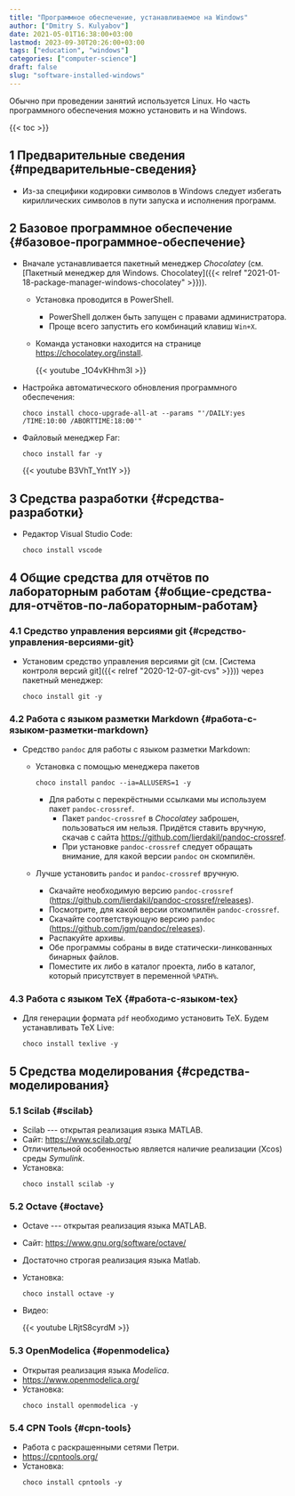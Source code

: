 ```yaml
---
title: "Программное обеспечение, устанавливаемое на Windows"
author: ["Dmitry S. Kulyabov"]
date: 2021-05-01T16:38:00+03:00
lastmod: 2023-09-30T20:26:00+03:00
tags: ["education", "windows"]
categories: ["computer-science"]
draft: false
slug: "software-installed-windows"
---
```


Обычно при проведении занятий используется Linux. Но часть программного обеспечения можно установить и на Windows.

<!--more-->

{{< toc >}}


## <span class="section-num">1</span> Предварительные сведения {#предварительные-сведения}

-   Из-за специфики кодировки символов в Windows следует избегать кириллических символов в пути запуска и исполнения программ.


## <span class="section-num">2</span> Базовое программное обеспечение {#базовое-программное-обеспечение}

-   Вначале устанавливается пакетный менеджер _Chocolatey_ (см. [Пакетный менеджер для Windows. Chocolatey]({{< relref "2021-01-18-package-manager-windows-chocolatey" >}})).
    -   Установка проводится в PowerShell.
        -   PowerShell должен быть запущен с правами администратора.
        -   Проще всего запустить его комбинаций клавиш `Win+X`.
    -   Команда установки находится на странице <https://chocolatey.org/install>.

        {{< youtube _1O4vKHhm3I >}}
-   Настройка автоматического обновления программного обеспечения:
    ```shell
    choco install choco-upgrade-all-at --params "'/DAILY:yes /TIME:10:00 /ABORTTIME:18:00'"
    ```
-   Файловый менеджер Far:
    ```shell
    choco install far -y
    ```

    {{< youtube B3VhT_Ynt1Y >}}


## <span class="section-num">3</span> Средства разработки {#средства-разработки}

-   Редактор Visual Studio Code:
    ```shell
    choco install vscode
    ```


## <span class="section-num">4</span> Общие средства для отчётов по лабораторным работам {#общие-средства-для-отчётов-по-лабораторным-работам}


### <span class="section-num">4.1</span> Средство управления версиями git {#средство-управления-версиями-git}

-   Установим средство управления версиями git (см. [Система контроля версий git]({{< relref "2020-12-07-git-cvs" >}})) через пакетный менеджер:
    ```shell
    choco install git -y
    ```


### <span class="section-num">4.2</span> Работа с языком разметки Markdown {#работа-с-языком-разметки-markdown}

-   Средство `pandoc` для работы с языком разметки Markdown:
    -   Установка с помощью менеджера пакетов
        ```shell
        choco install pandoc --ia=ALLUSERS=1 -y
        ```

        -   Для работы с перекрёстными ссылками мы используем пакет `pandoc-crossref`.
            -   Пакет `pandoc-crossref` в _Chocolatey_ заброшен, пользоваться им нельзя. Придётся ставить вручную, скачав с сайта <https://github.com/lierdakil/pandoc-crossref>.
            -   При установке `pandoc-crossref` следует обращать внимание, для какой версии `pandoc` он скомпилён.
    -   Лучше установить `pandoc` и `pandoc-crossref` вручную.
        -   Скачайте необходимую версию `pandoc-crossref` (<https://github.com/lierdakil/pandoc-crossref/releases>).
        -   Посмотрите, для какой версии откомпилён `pandoc-crossref`.
        -   Скачайте соответствующую версию `pandoc` (<https://github.com/jgm/pandoc/releases>).
        -   Распакуйте архивы.
        -   Обе программы собраны в виде статически-линкованных бинарных файлов.
        -   Поместите их либо в каталог проекта, либо в каталог, который присутствует в переменной `%PATH%`.


### <span class="section-num">4.3</span> Работа с языком TeX {#работа-с-языком-tex}

-   Для генерации формата `pdf` необходимо установить TeX. Будем устанавливать TeX Live:
    ```shell
    choco install texlive -y
    ```


## <span class="section-num">5</span> Средства моделирования {#средства-моделирования}


### <span class="section-num">5.1</span> Scilab {#scilab}

-   Scilab --- открытая реализация языка MATLAB.
-   Сайт: <https://www.scilab.org/>
-   Отличительной особенностью является наличие реализации (Xcos) среды _Symulink_.
-   Установка:
    ```shell
    choco install scilab -y
    ```


### <span class="section-num">5.2</span> Octave {#octave}

-   Octave --- открытая реализация языка MATLAB.
-   Сайт: <https://www.gnu.org/software/octave/>
-   Достаточно строгая реализация языка Matlab.
-   Установка:
    ```shell
    choco install octave -y
    ```
-   Видео:

    {{< youtube LRjtS8cyrdM >}}


### <span class="section-num">5.3</span> OpenModelica {#openmodelica}

-   Открытая реализация языка _Modelica_.
-   <https://www.openmodelica.org/>
-   Установка:
    ```shell
    choco install openmodelica -y
    ```


### <span class="section-num">5.4</span> CPN Tools {#cpn-tools}

-   Работа с раскрашенными сетями Петри.
-   <https://cpntools.org/>
-   Установка:
    ```shell
    choco install cpntools -y
    ```
